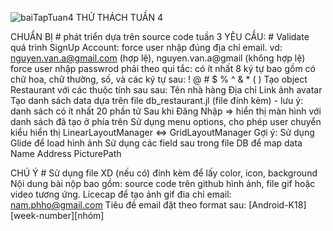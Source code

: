 
![baiTapTuan4](https://user-images.githubusercontent.com/75669379/115748797-b3c4ce80-a3c0-11eb-9fa0-baec80631bc1.gif)
THỬ THÁCH TUẦN 4

CHUẨN BỊ #
phát triển dựa trên source code tuần 3
YÊU CẦU: #
Validate quá trình SignUp Account:
force user nhập đúng địa chỉ email. vd: nguyen.van.a@gmail.com (hợp lệ), nguyen.van.a@gmail
(không hợp lệ)
force user nhập passwrod phải theo qui tắc:
có ít nhất 8 ký tự
bao gồm có chữ hoa, chữ thường, số, và các ký tự sau: ! @ # $ % ^ & * ( )
Tạo object Restaurant với các thuộc tính sau sau:
Tên nhà hàng
Địa chỉ
Link ảnh avatar
Tạo danh sách data dựa trên file db_restaurant.jl (file đính kèm) - lưu ý: danh sách có ít nhất 20 phần
tử
Sau khi Đăng Nhập => hiển thị màn hình với danh sách đã tạo ở phía trên
Sử dụng menu options, cho phép user chuyển kiểu hiển thị LinearLayoutManager <=>
GridLayoutManager
Gợi ý:
Sử dụng Glide để load hình ảnh
Sử dụng các field sau trong file DB để map data
Name
Address
PicturePath

CHÚ Ý #
Sử dụng file XD (nếu có) đính kèm để lấy color, icon, background
Nội dung bài nộp bao gồm:
source code trên github
hình ảnh, file gif hoặc video tương ứng. Licecap để tạo ảnh gif
đia chỉ email: nam.phho@gmail.com
Tiêu đề email đặt theo format sau: [Android-K18][week-number][nhóm]
